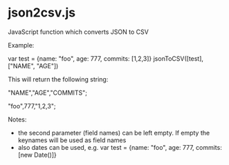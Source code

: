 json2csv.js
===========

JavaScript function which converts JSON to CSV

Example:

var test = {name: "foo", age: 777, commits: [1,2,3]}
jsonToCSV([test], ["NAME", "AGE"])

This will return the following string:


"NAME","AGE","COMMITS";

"foo",777,"1,2,3";


Notes:
* the second parameter (field names) can be left empty. If empty the keynames will be used as field names
* also dates can be used, e.g. var test = {name: "foo", age: 777, commits: [new Date()]}
